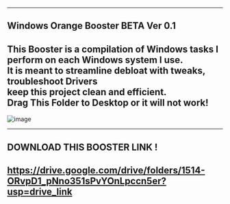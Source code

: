 ------------------------------------------
   Windows Orange Booster BETA Ver 0.1                                      
------------------------------------------
This Booster is a compilation of Windows tasks I perform on each Windows system I use.           
It is meant to streamline debloat with tweaks, troubleshoot Drivers                       
keep this project clean and efficient.                                  
Drag This Folder to Desktop or it will not work!                             
---------------------------------------------------------------------------------------
![image](https://github.com/adasjusk/winboost/assets/100019532/59bd1d70-cc34-41a4-9c22-e3bf8afb2763)

-----------------------------------------------------------------------------------------------------
DOWNLOAD THIS BOOSTER LINK !
-----------------------------------------------------------------------------------------------------
https://drive.google.com/drive/folders/1514-ORvpD1_pNno351sPvYOnLpccn5er?usp=drive_link
-----------------------------------------------------------------------------------------------------
